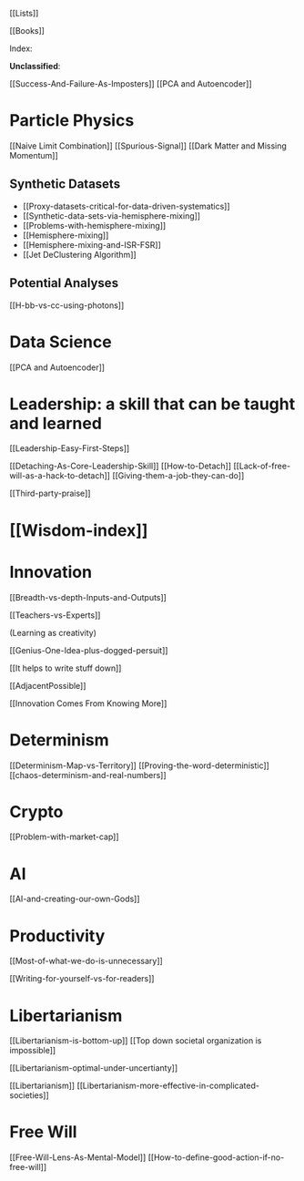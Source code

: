 	

[[Lists]]

[[Books]]

Index:

**Unclassified**:

[[Success-And-Failure-As-Imposters]]
[[PCA and Autoencoder]]


# Particle Physics

[[Naive Limit Combination]]
[[Spurious-Signal]]
[[Dark Matter and Missing Momentum]]
## Synthetic Datasets

- [[Proxy-datasets-critical-for-data-driven-systematics]]
- [[Synthetic-data-sets-via-hemisphere-mixing]]
- [[Problems-with-hemisphere-mixing]]
- [[Hemisphere-mixing]]
- [[Hemisphere-mixing-and-ISR-FSR]]
- [[Jet DeClustering Algorithm]]




## Potential Analyses
[[H-bb-vs-cc-using-photons]]

# Data Science

[[PCA and Autoencoder]]

# Leadership: a skill that can be taught and learned

[[Leadership-Easy-First-Steps]]

[[Detaching-As-Core-Leadership-Skill]]
[[How-to-Detach]]
[[Lack-of-free-will-as-a-hack-to-detach]]
[[Giving-them-a-job-they-can-do]]



[[Third-party-praise]]



# [[Wisdom-index]]



# Innovation

[[Breadth-vs-depth-Inputs-and-Outputs]]

[[Teachers-vs-Experts]]

(Learning as creativity)

[[Genius-One-Idea-plus-dogged-persuit]]

[[It helps to write stuff down]]

[[AdjacentPossible]]

[[Innovation Comes From Knowing More]]


# Determinism

[[Determinism-Map-vs-Territory]]
[[Proving-the-word-deterministic]]
[[chaos-determinism-and-real-numbers]]


# Crypto

[[Problem-with-market-cap]]


# AI

[[AI-and-creating-our-own-Gods]]


# Productivity 
[[Most-of-what-we-do-is-unnecessary]]

[[Writing-for-yourself-vs-for-readers]]


# Libertarianism 
[[Libertarianism-is-bottom-up]]
[[Top down societal organization is impossible]]

[[Libertarianism-optimal-under-uncertianty]]

[[Libertarianism]]
[[Libertarianism-more-effective-in-complicated-societies]]


# Free Will
[[Free-Will-Lens-As-Mental-Model]]
[[How-to-define-good-action-if-no-free-will]]

